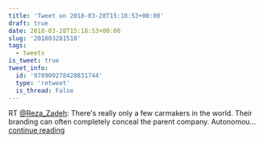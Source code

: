 ```yaml
---
title: 'Tweet on 2018-03-28T15:18:53+00:00'
draft: true
date: 2018-03-28T15:18:53+00:00
slug: '201803281518'
tags:
  - tweets
is_tweet: true
tweet_info:
  id: '978909278428831744'
  type: 'retweet'
  is_thread: False
---
```




RT [@Reza_Zadeh](https://x.com/Reza_Zadeh): There's really only a few carmakers in the world. Their branding can often completely conceal the parent company. Autonomou… [continue reading](https://x.com/sytelus/status/978909278428831744)
